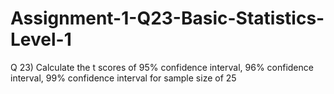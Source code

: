 # Assignment-1-Q23-Basic-Statistics-Level-1

Q 23) Calculate the t scores of 95% confidence interval, 96% confidence interval, 99% confidence interval for sample size of 25
